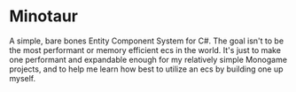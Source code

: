 # Minotaur
A simple, bare bones Entity Component System for C#. The goal isn't to be the most performant or memory efficient ecs in the world. It's just to make one performant and expandable enough for my relatively simple Monogame projects, and to help me learn how best to utilize an ecs by building one up myself.